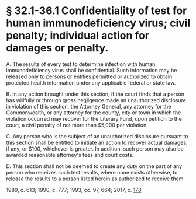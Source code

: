 # § 32.1-36.1 Confidentiality of test for human immunodeficiency virus; civil penalty; individual action for damages or penalty.

<p>A. The results of every test to determine infection with human immunodeficiency virus shall be confidential. Such information may be released only to persons or entities permitted or authorized to obtain protected health information under any applicable federal or state law.</p><p>B. In any action brought under this section, if the court finds that a person has willfully or through gross negligence made an unauthorized disclosure in violation of this section, the Attorney General, any attorney for the Commonwealth, or any attorney for the county, city or town in which the violation occurred may recover for the Literary Fund, upon petition to the court, a civil penalty of not more than $5,000 per violation.</p><p>C. Any person who is the subject of an unauthorized disclosure pursuant to this section shall be entitled to initiate an action to recover actual damages, if any, or $100, whichever is greater. In addition, such person may also be awarded reasonable attorney's fees and court costs.</p><p>D. This section shall not be deemed to create any duty on the part of any person who receives such test results, where none exists otherwise, to release the results to a person listed herein as authorized to receive them.</p><p>1989, c. 613; 1990, c. 777; 1993, cc. 97, 664; 2017, c. <a href='http://lis.virginia.gov/cgi-bin/legp604.exe?171+ful+CHAP0178'>178</a>.</p>